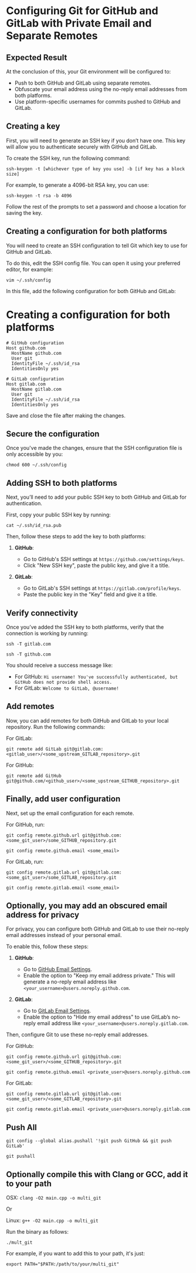 # Configuring Git for GitHub and GitLab with Private Email and Separate Remotes

## Expected Result
At the conclusion of this, your Git environment will be configured to:
- Push to both GitHub and GitLab using separate remotes.
- Obfuscate your email address using the no-reply email addresses from both platforms.
- Use platform-specific usernames for commits pushed to GitHub and GitLab.

## Creating a key

First, you will need to generate an SSH key if you don’t have one. This key will allow you to authenticate securely with GitHub and GitLab.

To create the SSH key, run the following command:

`ssh-keygen -t [whichever type of key you use] -b [if key has a block size]`

For example, to generate a 4096-bit RSA key, you can use:

`ssh-keygen -t rsa -b 4096`

Follow the rest of the prompts to set a password and choose a location for saving the key.

## Creating a configuration for both platforms

You will need to create an SSH configuration to tell Git which key to use for GitHub and GitLab.

To do this, edit the SSH config file. You can open it using your preferred editor, for example:

`vim ~/.ssh/config`

In this file, add the following configuration for both GitHub and GitLab:

# Creating a configuration for both platforms

```
# GitHub configuration
Host github.com
  HostName github.com
  User git
  IdentityFile ~/.ssh/id_rsa
  IdentitiesOnly yes

# GitLab configuration
Host gitlab.com
  HostName gitlab.com
  User git
  IdentityFile ~/.ssh/id_rsa
  IdentitiesOnly yes

```


Save and close the file after making the changes.

## Secure the configuration

Once you've made the changes, ensure that the SSH configuration file is only accessible by you:

`chmod 600 ~/.ssh/config`

## Adding SSH to both platforms

Next, you’ll need to add your public SSH key to both GitHub and GitLab for authentication.

First, copy your public SSH key by running:

`cat ~/.ssh/id_rsa.pub`

Then, follow these steps to add the key to both platforms:

1. **GitHub**:
   - Go to GitHub's SSH settings at `https://github.com/settings/keys`.
   - Click "New SSH key", paste the public key, and give it a title.

2. **GitLab**:
   - Go to GitLab's SSH settings at `https://gitlab.com/profile/keys`.
   - Paste the public key in the "Key" field and give it a title.

## Verify connectivity

Once you’ve added the SSH key to both platforms, verify that the connection is working by running:

`ssh -T gitlab.com`

`ssh -T github.com`

You should receive a success message like:

- For GitHub: `Hi username! You've successfully authenticated, but GitHub does not provide shell access.`
- For GitLab: `Welcome to GitLab, @username!`

## Add remotes

Now, you can add remotes for both GitHub and GitLab to your local repository. Run the following commands:

For GitLab:

`git remote add GitLab git@gitlab.com:<gitlab_user>/<some_upstream_GITLAB_repository>.git`

For GitHub:

`git remote add GitHub git@github.com/<github_user>/<some_upstream_GITHUB_repository>.git`

## Finally, add user configuration

Next, set up the email configuration for each remote.

For GitHub, run:

`git config remote.github.url git@github.com:<some_git_user>/some_GITHUB_repository.git`

`git config remote.github.email <some_email>`

For GitLab, run:

`git config remote.gitlab.url git@gitlab.com:<some_git_user>/some_GITLAB_repository.git`

`git config remote.gitlab.email <some_email>`

## Optionally, you may add an obscured email address for privacy

For privacy, you can configure both GitHub and GitLab to use their no-reply email addresses instead of your personal email.

To enable this, follow these steps:

1. **GitHub**:
   - Go to [GitHub Email Settings](https://github.com/settings/emails).
   - Enable the option to "Keep my email address private." This will generate a no-reply email address like `<your_username>@users.noreply.github.com`.

2. **GitLab**:
   - Go to [GitLab Email Settings](https://gitlab.com/profile/emails).
   - Enable the option to "Hide my email address" to use GitLab’s no-reply email address like `<your_username>@users.noreply.gitlab.com`.

Then, configure Git to use these no-reply email addresses.

For GitHub:

`git config remote.github.url git@github.com:<some_git_user>/<some_GITHUB_repository>.git`

`git config remote.github.email <private_user>@users.noreply.github.com`

For GitLab:

`git config remote.gitlab.url git@gitlab.com:<some_git_user>/<some_GITLAB_repository>.git`

`git config remote.gitlab.email <private_user>@users.noreply.gitlab.com`

## Push All

`git config --global alias.pushall '!git push GitHub && git push GitLab'`

`git pushall`


## Optionally compile this with Clang or GCC, add it to your path

OSX: `clang -O2 main.cpp -o multi_git`

Or

Linux: `g++ -O2 main.cpp -o multi_git`

Run the binary as follows:

`./mult_git`

For example, if you want to add this to your path, it's just:

`export PATH="$PATH:/path/to/your/multi_git"`
